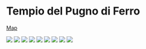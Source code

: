# Tempio del Pugno di Ferro
[Map](https://watabou.github.io/dwellings/?seed=1659625813&tags=basement,medium,square,spiral&floors=4)

![](../images/Tempio_pugno_di_ferro/tempio.png)
![](../images/Tempio_pugno_di_ferro/tempio2.png)
![](../images/Tempio_pugno_di_ferro/tempio3.png)
![](../images/Tempio_pugno_di_ferro/tempio4.png)
![](../images/Tempio_pugno_di_ferro/tempio5.png)
![](../images/Tempio_pugno_di_ferro/tempio6.png)
![](../images/Tempio_pugno_di_ferro/tempio7.png)
![](../images/Tempio_pugno_di_ferro/tempio8.png)
![](../images/Tempio_pugno_di_ferro/tempio9.png)

